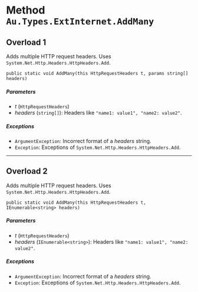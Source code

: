 # Method `Au.Types.ExtInternet.AddMany`

## Overload 1

Adds multiple HTTP request headers. Uses `System.Net.Http.Headers.HttpHeaders.Add`.

```
public static void AddMany(this HttpRequestHeaders t, params string[] headers)
```

##### Parameters

- *t*  (`HttpRequestHeaders`)
- *headers*  (`string[]`):
    Headers like `"name1: value1", "name2: value2"`.

##### Exceptions

- `ArgumentException`:
    Incorrect format of a *headers* string.
- `Exception`:
    Exceptions of `System.Net.Http.Headers.HttpHeaders.Add`.

* * *

## Overload 2

Adds multiple HTTP request headers. Uses `System.Net.Http.Headers.HttpHeaders.Add`.

```
public static void AddMany(this HttpRequestHeaders t, IEnumerable<string> headers)
```

##### Parameters

- *t*  (`HttpRequestHeaders`)
- *headers*  (`IEnumerable<string>`):
    Headers like `"name1: value1", "name2: value2"`.

##### Exceptions

- `ArgumentException`:
    Incorrect format of a *headers* string.
- `Exception`:
    Exceptions of `System.Net.Http.Headers.HttpHeaders.Add`.